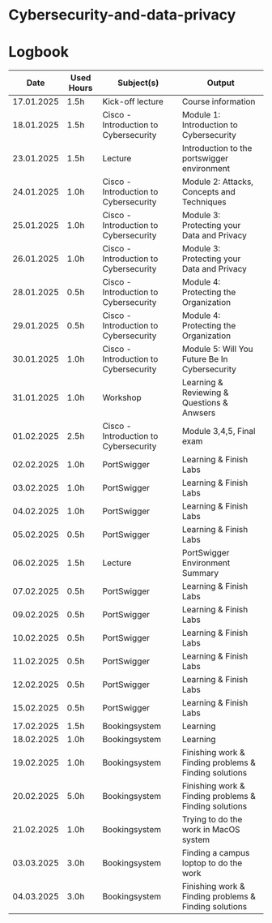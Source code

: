 # Cybersecurity-and-data-privacy
# Logbook

| Date       | Used Hours | Subject(s)                              | Output                                         |
|------------|------------|--------------------------------|-----------------------------------------------|
| 17.01.2025 | 1.5h       | Kick-off lecture         | Course information    |
| 18.01.2025 | 1.5h       | Cisco - Introduction to Cybersecurity | Module 1: Introduction to Cybersecurity      |
| 23.01.2025 | 1.5h       | Lecture                    | Introduction to the portswigger environment  |
| 24.01.2025 | 1.0h       | Cisco - Introduction to Cybersecurity | Module 2: Attacks, Concepts and Techniques   |
| 25.01.2025 | 1.0h       | Cisco - Introduction to Cybersecurity | Module 3: Protecting your Data and Privacy   |
| 26.01.2025 | 1.0h       | Cisco - Introduction to Cybersecurity | Module 3: Protecting your Data and Privacy   |
| 28.01.2025 | 0.5h       | Cisco - Introduction to Cybersecurity | Module 4: Protecting the Organization   |
| 29.01.2025 | 0.5h       | Cisco - Introduction to Cybersecurity | Module 4: Protecting the Organization   |
| 30.01.2025 | 1.0h       | Cisco - Introduction to Cybersecurity | Module 5: Will You Future Be In Cybersecurity   |
| 31.01.2025 | 1.0h       | Workshop | Learning & Reviewing & Questions & Anwsers   |
| 01.02.2025 | 2.5h       | Cisco - Introduction to Cybersecurity | Module 3,4,5,  Final exam  |
| 02.02.2025 | 1.0h       | PortSwigger | Learning & Finish Labs|
| 03.02.2025 | 1.0h       | PortSwigger | Learning & Finish Labs  |
| 04.02.2025 | 1.0h       | PortSwigger | Learning & Finish Labs  |
| 05.02.2025 | 0.5h       | PortSwigger | Learning & Finish Labs |
| 06.02.2025 | 1.5h       | Lecture | PortSwigger Environment Summary  |
| 07.02.2025 | 0.5h       | PortSwigger | Learning & Finish Labs |
| 09.02.2025 | 0.5h       | PortSwigger | Learning & Finish Labs |
| 10.02.2025 | 0.5h       | PortSwigger | Learning & Finish Labs |
| 11.02.2025 | 0.5h       | PortSwigger | Learning & Finish Labs |
| 12.02.2025 | 0.5h       | PortSwigger | Learning & Finish Labs |
| 15.02.2025 | 0.5h       | PortSwigger | Learning & Finish Labs |
| 17.02.2025 | 1.5h       | Bookingsystem | Learning |
| 18.02.2025 | 1.0h       | Bookingsystem | Learning |
| 19.02.2025 | 1.0h       | Bookingsystem | Finishing work & Finding problems & Finding solutions|
| 20.02.2025 | 5.0h       | Bookingsystem | Finishing work & Finding problems & Finding solutions|
| 21.02.2025 | 1.0h       | Bookingsystem | Trying to do the work in MacOS system|
| 03.03.2025 | 3.0h       | Bookingsystem | Finding a campus loptop to do the work|
| 04.03.2025 | 3.0h       | Bookingsystem | Finishing work & Finding problems & Finding solutions|

